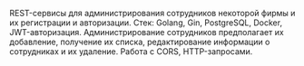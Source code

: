 REST-сервисы для администрирования сотрудников некоторой фирмы и их регистрации и авторизации. Стек: Golang, Gin, PostgreSQL, Docker, JWT-авторизация. Администрирование сотрудников предполагает их добавление, получение их списка, редактирование информации о сотрудниках и их удаление. Работа с CORS, HTTP-запросами.
